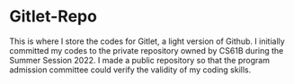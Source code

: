 # Gitlet-Repo
This is where I store the codes for Gitlet, a light version of Github. I initially committed my codes to the private repository owned by CS61B during the Summer Session 2022. I made a public repository so that the program admission committee could verify the validity of my coding skills. 
